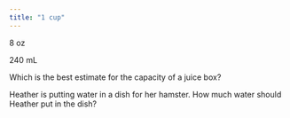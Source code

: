 ```yaml
---
title: "1 cup"
---
```

8 oz

240 mL

Which is the best estimate for the capacity of a juice box?

Heather is putting water in a dish for her hamster. How much water should Heather put in the dish?

